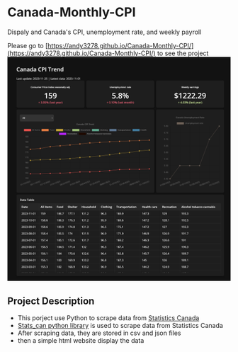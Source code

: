# Canada-Monthly-CPI
 Dispaly and Canada's CPI, unemployment rate, and weekly payroll 

Please go to [https://andy3278.github.io/Canada-Monthly-CPI/](https://andy3278.github.io/Canada-Monthly-CPI/) to see the project
![capture of the website](Canada%20CPI%20Trend%20Dashboard.jpeg)
## Project Description
- This porject use Python to scrape data from [Statistics Canada](https://www.statcan.gc.ca/en/start)
- [Stats_can python library](https://stats-can.readthedocs.io/en/latest/index.html#) is used to scrape data from Statistics Canada
- After scraping data, they are stored in csv and json files
- then a simple html website display the data

